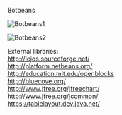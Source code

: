 Botbeans

![Botbeans1](http://botbeans.com/assets/img/botbeans1.png)

![Botbeans2](http://botbeans.com/assets/img/botbeans1.png)

External libraries:  
http://lejos.sourceforge.net/  
http://platform.netbeans.org/  
http://education.mit.edu/openblocks  
http://bluecove.org/  
http://www.jfree.org/jfreechart/  
http://www.jfree.org/jcommon/  
https://tablelayout.dev.java.net/  

